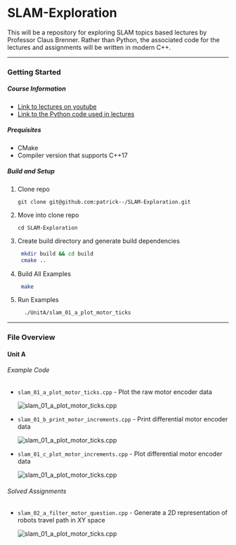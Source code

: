 # SLAM-Exploration
This will be a repository for exploring SLAM topics based lectures by Professor Claus Brenner. Rather than Python, the associated code for the lectures and assignments will be written in modern C++. 

----


### Getting Started

##### Course Information
* [Link to lectures on youtube](https://www.youtube.com/watch?list=PLpUPoM7Rgzi_7YWn14Va2FODh7LzADBSm&v=B2qzYCeT9oQ&feature=emb_title)
* [Link to the Python code used in lectures](https://www.youtube.com/redirect?redir_token=BqHAGsMBd_DMimERFcC--3jihDR8MTU4NzYxNjcyMUAxNTg3NTMwMzIx&q=https%3A%2F%2Fdrive.google.com%2Fopen%3Fid%3D0BxwK9_xWk7ewUTFKVEIydTdfMzg&v=B2qzYCeT9oQ&event=video_description)


##### Prequisites
* CMake
* Compiler version that supports C++17

##### Build and Setup


1) Clone repo

    ```git clone git@github.com:patrick--/SLAM-Exploration.git```
    
2) Move into clone repo

    ```cd SLAM-Exploration```
    
3) Create build directory and generate build dependencies
     ```sh
      mkdir build && cd build
      cmake ..
      ```
      
4) Build All Examples
    ```sh
     make
     ```
     
5) Run Examples
   ```sh
     ./UnitA/slam_01_a_plot_motor_ticks
     ```

---


### File Overview

#### Unit A 
###### Example Code
* `slam_01_a_plot_motor_ticks.cpp` - Plot the raw motor encoder data

  ![slam_01_a_plot_motor_ticks.cpp](doc/UnitA/slam_01_a_plot_motor_ticks_cpp.png)
  
* `slam_01_b_print_motor_increments.cpp` - Print differential motor encoder data 

   ![slam_01_a_plot_motor_ticks.cpp](doc/UnitA/slam_01_b_print_motor_increments_cpp.png)

* `slam_01_c_plot_motor_increments.cpp` - Plot differential motor encoder data

   ![slam_01_a_plot_motor_ticks.cpp](doc/UnitA/slam_01_c_plot_motor_increments_cpp.png)
###### Solved Assignments

* `slam_02_a_filter_motor_question.cpp` - Generate a 2D representation of robots travel path in XY space

   ![slam_01_a_plot_motor_ticks.cpp](doc/UnitA/slam_02_a_filter_motor_question_cpp.png)